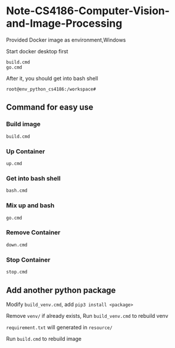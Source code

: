 # Note-CS4186-Computer-Vision-and-Image-Processing

Provided Docker image as environment,Windows

Start docker desktop first

```
build.cmd
go.cmd
```

After it, you should get into bash shell

```shell
root@env_python_cs4186:/workspace# 
```

## Command for easy use

### Build image

```
build.cmd
```

### Up Container

```
up.cmd
```

### Get into bash shell

```
bash.cmd
```

### Mix up and bash

```
go.cmd
```

### Remove Container

```
down.cmd
```

### Stop Container

```
stop.cmd
```

## Add another python package

Modify `build_venv.cmd`, add `pip3 install <package>`

Remove `venv/` if already exists, Run `build_venv.cmd` to rebuild venv

`requirement.txt` will generated in `resource/`

Run `build.cmd` to rebuild image

